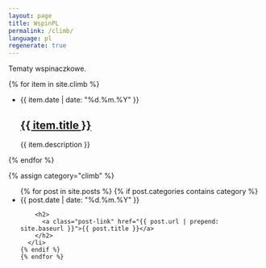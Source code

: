 ```yaml
---
layout: page
title: WspinPL
permalink: /climb/
language: pl
regenerate: true
---
```


Tematy wspinaczkowe.

{% for item in site.climb %}
<ul class="post-list">
  <li>
    <span class="post-meta">{{ item.date | date: "%d.%m.%Y" }}</span>
    <h2>
       <a class="post-link" href="{{ item.url | prepend: site.baseurl }}">{{ item.title }}</a>
    </h2> {{ item.description }}
  </li>
</ul>
{% endfor %}

{% assign category="climb" %}
  <ul class="post-list">
    {% for post in site.posts %}
    {% if post.categories contains category %}
      <li>
        <span class="post-meta">{{ post.date | date: "%d.%m.%Y" }}</span>

        <h2>
          <a class="post-link" href="{{ post.url | prepend: site.baseurl }}">{{ post.title }}</a>
        </h2>
      </li>
    {% endif %}
    {% endfor %}
 
  </ul>
